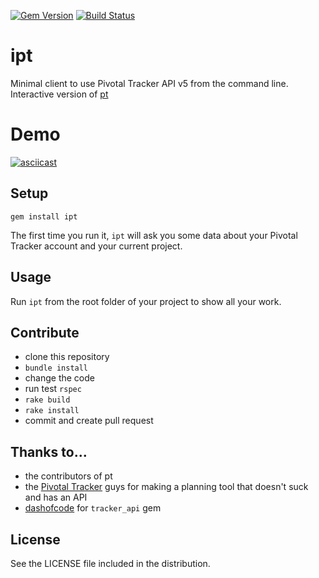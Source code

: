 [![Gem Version](https://badge.fury.io/rb/ipt.svg)](https://badge.fury.io/rb/ipt)
[![Build Status](https://travis-ci.org/drselump14/ipt.svg?branch=master)](https://travis-ci.org/drselump14/ipt)

# ipt

Minimal client to use Pivotal Tracker API v5 from the command line.
Interactive version of [pt](https://github.com/raul/pt)

# Demo
[![asciicast](https://asciinema.org/a/103161.png)](https://asciinema.org/a/103161)

## Setup

    gem install ipt

The first time you run it, `ipt` will ask you some data about your Pivotal Tracker account and your current project.

## Usage

Run `ipt` from the root folder of your project to show all your work.

## Contribute
- clone this repository
- `bundle install`
- change the code
- run test `rspec`
- `rake build`
- `rake install`
- commit and create pull request

## Thanks to...
- the contributors of pt
- the [Pivotal Tracker](https://www.pivotaltracker.com) guys for making a planning tool that doesn't suck and has an API
- [dashofcode](http://github.com/dashofcode) for `tracker_api` gem

## License
See the LICENSE file included in the distribution.
